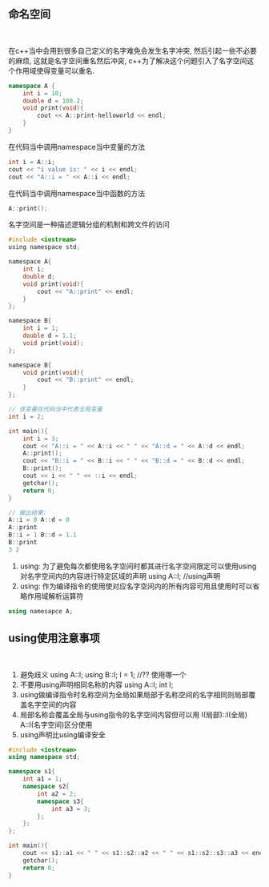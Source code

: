## 命名空间

<br>

在c++当中会用到很多自己定义的名字难免会发生名字冲突, 然后引起一些不必要的麻烦, 这就是名字空间重名然后冲突, c++为了解决这个问题引入了名字空间这个作用域使得变量可以重名.

```c++
namespace A {
    int i = 10;
    double d = 100.2;
    void print(void){
        cout << A::print-helloworld << endl;
    }
}
```

在代码当中调用namespace当中变量的方法
```c++
int i = A::i;
cout << "i value is: " << i << endl;
cout << "A::i = " << A::i << endl;
```

在代码当中调用namespace当中函数的方法
```c++
A::print();
```

名字空间是一种描述逻辑分组的机制和跨文件的访问

```c
#include <iostream>
using namespace std;

namespace A{
    int i;
    double d;
    void print(void){
        cout << "A::print" << endl;
    }
};

namespace B{
    int i = 1;
    double d = 1.1;
    void print(void);
};

namespace B{
    void print(void){
        cout << "B::print" << endl;
    }
};

// 该变量在代码当中代表全局变量
int i = 2;

int main(){
    int i = 3;
    cout << "A::i = " << A::i << " " << "A::d = " << A::d << endl;
    A::print();
    cout << "B::i = " << B::i << " " << "B::d = " << B::d << endl;
    B::print();
    cout << i << " " << ::i << endl;
    getchar();
    return 0;
}

// 输出结果:
A::i = 0 A::d = 0
A::print
B::i = 1 B::d = 1.1
B::print
3 2
```

1) using: 为了避免每次都使用名字空间时都其进行名字空间限定可以使用using 对名字空间内的内容进行特定区域的声明 using A::I; //using声明
2) using: 作为编译指令的使用使对应名字空间内的所有内容可用且使用时可以省略作用域解析运算符
```c++
using namesapce A;
```

## using使用注意事项

<br>

1) 避免歧义 using A::I; using B::I; I = 1; //?? 使用哪一个
2) 不要用using声明相同名称的内容 using A::I; int I;
3) using做编译指令时名称空间为全局如果局部于名称空间的名字相同则局部覆盖名字空间的内容
4) 局部名称会覆盖全局与using指令的名字空间内容但可以用 I(局部)::I(全局) A::I(名字空间)区分使用
5) using声明比using编译安全


```cpp
#include <iostream>
using namespace std;

namespace s1{
    int a1 = 1;
    namespace s2{
        int a2 = 2;
        namespace s3{
            int a3 = 3;
        };
    };
};

int main(){
    cout << s1::a1 << " " << s1::s2::a2 << " " << s1::s2::s3::a3 << endl;
    getchar();
    return 0;
}
```
